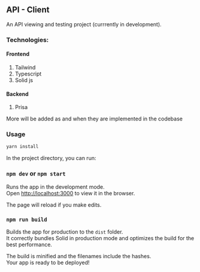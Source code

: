 ## API - Client

An API viewing and testing project (currrently in development). 



### Technologies:
#### Frontend
1) Tailwind
2) Typescript
3) Solid js
#### Backend
1) Prisa

More will be added as and when they are implemented in the codebase

### Usage

```bash
yarn install
```
In the project directory, you can run:

### `npm dev` or `npm start`

Runs the app in the development mode.<br>
Open [http://localhost:3000](http://localhost:3000) to view it in the browser.

The page will reload if you make edits.<br>

### `npm run build`

Builds the app for production to the `dist` folder.<br>
It correctly bundles Solid in production mode and optimizes the build for the best performance.

The build is minified and the filenames include the hashes.<br>
Your app is ready to be deployed!

